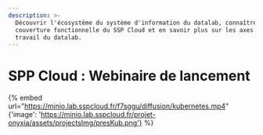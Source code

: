 ```yaml
---
description: >-
  Découvrir l'écosystème du système d'information du datalab, connaître la
  couverture fonctionnelle du SSP Cloud et en savoir plus sur les axes de
  travail du datalab.
---
```


# SPP Cloud : Webinaire de lancement

{% embed  url="https://minio.lab.sspcloud.fr/f7sggu/diffusion/kubernetes.mp4" {'image': 'https://minio.lab.sspcloud.fr/projet-onyxia/assets/projectsImg/presKub.png'} %}

